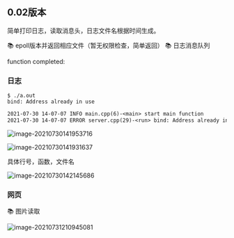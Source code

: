 ## 0.02版本

简单打印日志，读取消息头，日志文件名根据时间生成。

📚 epoll版本并返回相应文件（暂无权限检查，简单返回）
📚 日志消息队列

function completed:

### 日志

```shell
$ ./a.out 
bind: Address already in use
```

```txt
2021-07-30 14-07-07 INFO main.cpp(6)-<main> start main function
2021-07-30 14-07-07 ERROR server.cpp(29)-<run> bind: Address already in use
```

![image-20210730141953716](https://gitee.com/hqinglau/img/raw/master/img/20210730141953.png)

![image-20210730141931637](https://gitee.com/hqinglau/img/raw/master/img/20210730141931.png)

具体行号，函数，文件名

![image-20210730142145686](https://gitee.com/hqinglau/img/raw/master/img/20210730142145.png)

### 网页

📚 图片读取

![image-20210731210945081](https://gitee.com/hqinglau/img/raw/master/img/20210731210950.png)